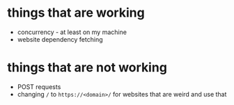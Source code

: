 # things that are working
* concurrency - at least on my machine
* website dependency fetching

# things that are not working
* POST requests
* changing `/` to `https://<domain>/` for websites that are weird and use that
